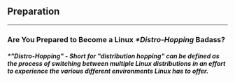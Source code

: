 ## **Preparation**
___
### **Are You Prepared to Become a Linux _*Distro-Hopping_ Badass?**

##### _*"Distro-Hopping"_   -   *Short for "distribution hopping" can be defined as the process of switching between multiple Linux distributions in an effort to experience the various different environments Linux has to offer.*
